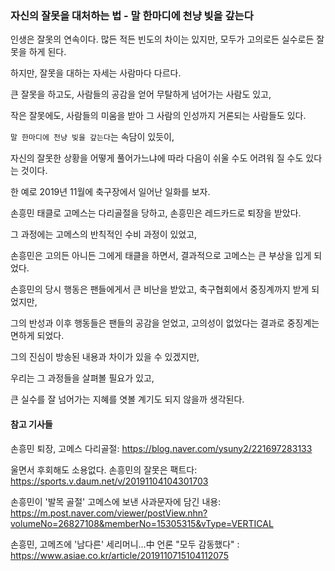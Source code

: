 ### 자신의 잘못을 대처하는 법 - 말 한마디에 천냥 빚을 갚는다



인생은 잘못의 연속이다. 많든 적든 빈도의 차이는 있지만, 모두가 고의로든 실수로든 잘못을 하게 된다.

하지만, 잘못을 대하는 자세는 사람마다 다르다. 

큰 잘못을 하고도, 사람들의 공감을 얻어 무탈하게 넘어가는 사람도 있고,

작은 잘못에도, 사람들의 미움을 받아 그 사람의 인성까지 거론되는 사람들도 있다.



`말 한마디에 천냥 빚을 갚는다`는 속담이 있듯이, 

자신의 잘못한 상황을 어떻게 풀어가느냐에 따라 다음이 쉬울 수도 어려워 질 수도 있다는 것이다.



한 예로 2019년 11월에 축구장에서 일어난 일화를 보자.

손흥민 태클로 고메스는 다리골절을 당하고, 손흥민은 레드카드로 퇴장을 받았다. 

그 과정에는 고메스의 반칙적인 수비 과정이 있었고, 

손흥민은 고의든 아니든 그에게 태클을 하면서, 결과적으로 고메스는 큰 부상을 입게 되었다.

손흥민의 당시 행동은 팬들에게서 큰 비난을 받았고, 축구협회에서 중징계까지 받게 되었지만, 

그의 반성과 이후 행동들은 팬들의 공감을 얻었고, 고의성이 없었다는 결과로 중징계는 면하게 되었다.

그의 진심이 방송된 내용과 차이가 있을 수 있겠지만,

우리는 그 과정들을 살펴볼 필요가 있고,

큰 실수를 잘 넘어가는 지혜를 엿볼 계기도 되지 않을까 생각된다.



#### 참고 기사들

손흥민 퇴장, 고메스 다리골절: https://blog.naver.com/ysuny2/221697283133  

울면서 후회해도 소용없다. 손흥민의 잘못은 팩트다:  https://sports.v.daum.net/v/20191104104301703

손흥민이 '발목 골절' 고메스에 보낸 사과문자에 담긴 내용: https://m.post.naver.com/viewer/postView.nhn?volumeNo=26827108&memberNo=15305315&vType=VERTICAL

손흥민, 고메즈에 '남다른' 세리머니…中 언론 "모두 감동했다"
: https://www.asiae.co.kr/article/2019110715104112075

